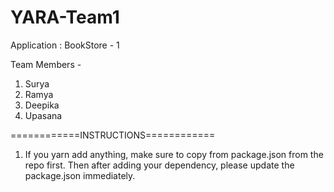 # YARA-Team1
Application : BookStore - 1

Team Members - 
1. Surya
2. Ramya
3. Deepika
4. Upasana

============INSTRUCTIONS============
1. If you yarn add anything, make sure to copy from package.json from the repo first. Then after adding your dependency, please update the package.json immediately.
